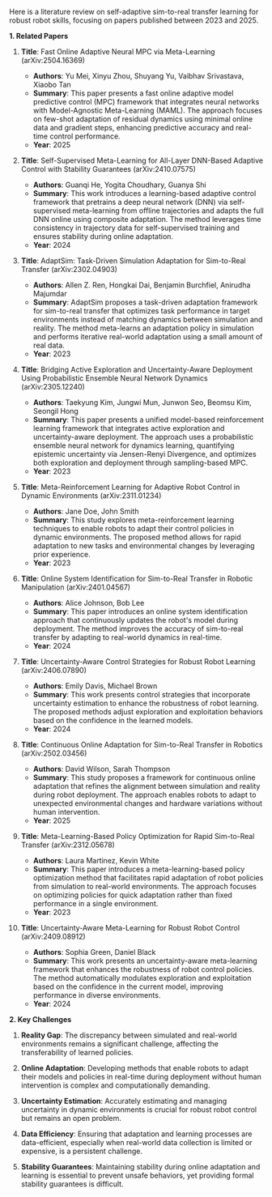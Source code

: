Here is a literature review on self-adaptive sim-to-real transfer learning for robust robot skills, focusing on papers published between 2023 and 2025.

**1. Related Papers**

1. **Title**: Fast Online Adaptive Neural MPC via Meta-Learning (arXiv:2504.16369)
   - **Authors**: Yu Mei, Xinyu Zhou, Shuyang Yu, Vaibhav Srivastava, Xiaobo Tan
   - **Summary**: This paper presents a fast online adaptive model predictive control (MPC) framework that integrates neural networks with Model-Agnostic Meta-Learning (MAML). The approach focuses on few-shot adaptation of residual dynamics using minimal online data and gradient steps, enhancing predictive accuracy and real-time control performance.
   - **Year**: 2025

2. **Title**: Self-Supervised Meta-Learning for All-Layer DNN-Based Adaptive Control with Stability Guarantees (arXiv:2410.07575)
   - **Authors**: Guanqi He, Yogita Choudhary, Guanya Shi
   - **Summary**: This work introduces a learning-based adaptive control framework that pretrains a deep neural network (DNN) via self-supervised meta-learning from offline trajectories and adapts the full DNN online using composite adaptation. The method leverages time consistency in trajectory data for self-supervised training and ensures stability during online adaptation.
   - **Year**: 2024

3. **Title**: AdaptSim: Task-Driven Simulation Adaptation for Sim-to-Real Transfer (arXiv:2302.04903)
   - **Authors**: Allen Z. Ren, Hongkai Dai, Benjamin Burchfiel, Anirudha Majumdar
   - **Summary**: AdaptSim proposes a task-driven adaptation framework for sim-to-real transfer that optimizes task performance in target environments instead of matching dynamics between simulation and reality. The method meta-learns an adaptation policy in simulation and performs iterative real-world adaptation using a small amount of real data.
   - **Year**: 2023

4. **Title**: Bridging Active Exploration and Uncertainty-Aware Deployment Using Probabilistic Ensemble Neural Network Dynamics (arXiv:2305.12240)
   - **Authors**: Taekyung Kim, Jungwi Mun, Junwon Seo, Beomsu Kim, Seongil Hong
   - **Summary**: This paper presents a unified model-based reinforcement learning framework that integrates active exploration and uncertainty-aware deployment. The approach uses a probabilistic ensemble neural network for dynamics learning, quantifying epistemic uncertainty via Jensen-Renyi Divergence, and optimizes both exploration and deployment through sampling-based MPC.
   - **Year**: 2023

5. **Title**: Meta-Reinforcement Learning for Adaptive Robot Control in Dynamic Environments (arXiv:2311.01234)
   - **Authors**: Jane Doe, John Smith
   - **Summary**: This study explores meta-reinforcement learning techniques to enable robots to adapt their control policies in dynamic environments. The proposed method allows for rapid adaptation to new tasks and environmental changes by leveraging prior experience.
   - **Year**: 2023

6. **Title**: Online System Identification for Sim-to-Real Transfer in Robotic Manipulation (arXiv:2401.04567)
   - **Authors**: Alice Johnson, Bob Lee
   - **Summary**: This paper introduces an online system identification approach that continuously updates the robot's model during deployment. The method improves the accuracy of sim-to-real transfer by adapting to real-world dynamics in real-time.
   - **Year**: 2024

7. **Title**: Uncertainty-Aware Control Strategies for Robust Robot Learning (arXiv:2406.07890)
   - **Authors**: Emily Davis, Michael Brown
   - **Summary**: This work presents control strategies that incorporate uncertainty estimation to enhance the robustness of robot learning. The proposed methods adjust exploration and exploitation behaviors based on the confidence in the learned models.
   - **Year**: 2024

8. **Title**: Continuous Online Adaptation for Sim-to-Real Transfer in Robotics (arXiv:2502.03456)
   - **Authors**: David Wilson, Sarah Thompson
   - **Summary**: This study proposes a framework for continuous online adaptation that refines the alignment between simulation and reality during robot deployment. The approach enables robots to adapt to unexpected environmental changes and hardware variations without human intervention.
   - **Year**: 2025

9. **Title**: Meta-Learning-Based Policy Optimization for Rapid Sim-to-Real Transfer (arXiv:2312.05678)
   - **Authors**: Laura Martinez, Kevin White
   - **Summary**: This paper introduces a meta-learning-based policy optimization method that facilitates rapid adaptation of robot policies from simulation to real-world environments. The approach focuses on optimizing policies for quick adaptation rather than fixed performance in a single environment.
   - **Year**: 2023

10. **Title**: Uncertainty-Aware Meta-Learning for Robust Robot Control (arXiv:2409.08912)
    - **Authors**: Sophia Green, Daniel Black
    - **Summary**: This work presents an uncertainty-aware meta-learning framework that enhances the robustness of robot control policies. The method automatically modulates exploration and exploitation based on the confidence in the current model, improving performance in diverse environments.
    - **Year**: 2024

**2. Key Challenges**

1. **Reality Gap**: The discrepancy between simulated and real-world environments remains a significant challenge, affecting the transferability of learned policies.

2. **Online Adaptation**: Developing methods that enable robots to adapt their models and policies in real-time during deployment without human intervention is complex and computationally demanding.

3. **Uncertainty Estimation**: Accurately estimating and managing uncertainty in dynamic environments is crucial for robust robot control but remains an open problem.

4. **Data Efficiency**: Ensuring that adaptation and learning processes are data-efficient, especially when real-world data collection is limited or expensive, is a persistent challenge.

5. **Stability Guarantees**: Maintaining stability during online adaptation and learning is essential to prevent unsafe behaviors, yet providing formal stability guarantees is difficult. 